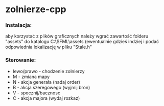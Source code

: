 # zolnierze-cpp

### Instalacja:  
aby korzystać z plików graficznych należy wgrać zawartość folderu "assets" do katalogu C:\SFML\assets (ewentualnie gdzieś indziej i podać odpowiednia lokalizację w pliku "Stale.h"  

### Sterowanie:  
 - lewo/prawo - chodzenie zolnierzy
 - M - zmiana mapy
 - N - akcja generała (nadaj order)
 - B - akcja szeregowego (wyjmij bron)
 - V - spocznij/bacznosc
 - C - akcja majora (wydaj rozkaz)
